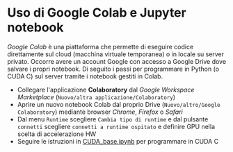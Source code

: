 # Uso di Google Colab e Jupyter notebook
_Google Colab_ è una piattaforma che permette di eseguire codice direttamente sul cloud (macchina virtuale temporanea) 
 o in locale su server privato. Occorre avere un account Google con accesso a Google Drive dove salvare i propri notebook. 
 Di seguito i passi per programmare in Python (o CUDA C) sul server tramite i notebook gestiti in Colab.
 
- Collegare l'applicazione __Colaboratory__ dal _Google Workspace Marketplace_ (`Nuovo/altra applicazione/Colaboratory`)
- Aprire un nuovo notebook Colab dal proprio Drive (`Nuovo/altro/Google Colaboratory`) mediante browser _Chrome_, _Firefox_ o _Safari_ 
- Dal menu `Runtime` scegliere `Cambia tipo di runtime` e dal pulsante `connetti` scegliere `connetti a runtime ospitato` e definire GPU nella scelta di accelerazione HW
- Seguire le istruzioni in [CUDA_base.ipynb](https://github.com/giulianogrossi/GPUcomputing/blob/master/lab1/CUDA_base.ipynb) per programmare in CUDA C
